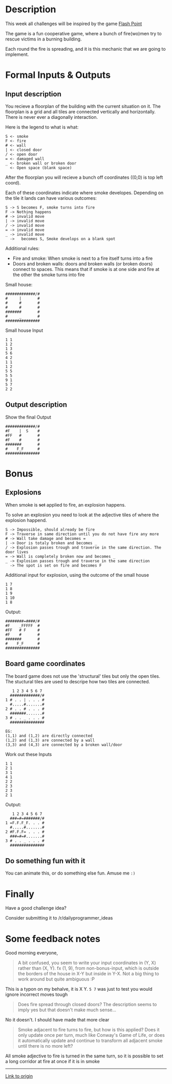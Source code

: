 # Description

This week all challenges will be inspired by the game [Flash Point](https://boardgamegeek.com/boardgame/100901/flash-point-fire-rescue)

The game is a fun cooperative game, where a bunch of fire(wo)men try to rescue victims in a burning building. 

Each round the fire is spreading, and it is this mechanic that we are going to implement.

# Formal Inputs & Outputs

## Input description

You recieve a floorplan of the building with the current situation on it. The floorplan is a grid and all tiles are connected vertically and horizontally. There is never ever a diagonally interaction.

 Here is the legend to what is what:

    S <- smoke
    F <- fire
    # <- wall
    | <- closed door
    / <- open door
    = <- damaged wall
    _ <- broken wall or broken door
      <- Open space (blank space)

After the floorplan you will recieve a bunch off coordinates ((0,0) is top left coord).

Each of these coordinates indicate where smoke developes. Depending on the tile it lands can have various outcomes:

    S -> S becomes F, smoke turns into fire
    F -> Nothing happens
    # -> invalid move
    | -> invalid move
    / -> invalid move
    = -> invalid move
    _ -> invalid move
      ->   becomes S, Smoke develops on a blank spot

Additional rules:

- Fire and smoke: When smoke is next to a fire itself turns into a fire
- Doors and broken walls: doors and broken walls (or broken doors) connect to spaces. This means that if smoke is at one side and fire at the other the smoke turns into fire


Small house:

    #############/#
    #     |       #
    #     #       #
    #     #       #
    #######       #
    #     _       #
    ###############


Small house Input

    1 1
    1 2
    1 3
    5 6
    4 2
    1 1
    1 2
    5 5
    5 5
    9 1
    5 7
    2 2


## Output description

Show the final Output


    #############/#
    #F    |  S    #
    #FF   #       #
    #F    #       #
    #######       #
    #    F_F      #
    ###############


# Bonus

## Explosions

When smoke is ~~set~~ applied to fire, an explosion happens.

To solve an explosion you need to look at the adjective tiles of where the explosion happend.

    S -> Impossible, should already be fire
    F -> Traverse in same direction until you do not have fire any more
    # -> Wall take damage and becomes =
    | -> Door is totaly broken and becomes _
    / -> Explosion passes trough and traverse in the same direction. The door lives
    = -> Wall is completely broken now and becomes _
    _ -> Explosion passes trough and traverse in the same direction
      -> The spot is set on fire and becomes F


Additional input for explosion, using the outcome of the small house

    1 7
    1 8
    1 9
    1 10
    1 8


Output:

    ########=####/#
    #F    _FFFFF  #
    #FF   # F     #
    #F    #       #
    #######       #
    #    F_F      #
    ###############


## Board game coordinates

The board game does not use the 'structural' tiles but only the open tiles. The stuctural tiles are used to descripe how two tiles are connected.

       1 2 3 4 5 6 7
      #############/#
    1 # . . | . . . #
      #.....#.......#
    2 # . . # . . . #
      #######.......#
    3 # . . _ . . . #
      ###############

    EG:
    (1,1) and (1,2) are directly connected
    (1,2) and (1,3) are connected by a wall 
    (3,3) and (4,3) are connected by a broken wall/door


Work out these Inputs

    1 1
    2 1
    3 1
    4 1
    2 2
    2 3
    2 3
    2 1 


Output: 

       1 2 3 4 5 6 7
      ###=#=#######/#
    1 =F.F.F_F. . . #
      #.....#.......#
    2 #F.F.F= . . . #
      ###=#=#.......#
    3 # . . _ . . . #
      ###############

## Do something fun with it

You can animate this, or do something else fun. Amuse me `:)`

# Finally

Have a good challenge idea?

Consider submitting it to /r/dailyprogrammer_ideas


# Some feedback notes

Good morning everyone,

> A bit confused, you seem to write your input coordinates in (Y, X) rather than (X, Y). fx (1, 9), from non-bonus-input, which is outside the borders of the house in X-Y but inside in Y-X. Not a big thing to work around but quite ambiguous :P

This is a typon on my behalve, it is X Y. `5 7` was just to test you would ignore incorrect moves tough

> Does fire spread through closed doors? The description seems to imply yes but that doesn't make much sense...

No it doesn't. I should have made that more clear

> Smoke adjacent to fire turns to fire, but how is this applied? Does it only update once per turn, much like Conway's Game of Life, or does it automatically update and continue to transform all adjacent smoke until there is no more left?

All smoke adjective to fire is turned in the same turn, so it is possible to set a long corridor at fire at once if it is in smoke

---

[Link to origin](https://www.reddit.com/r/dailyprogrammer/61ub0j)